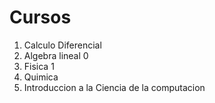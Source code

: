 # Cursos 

1. Calculo Diferencial
2. Algebra lineal 0
3. Fisica 1
4. Quimica
5. Introduccion a la Ciencia de la computacion